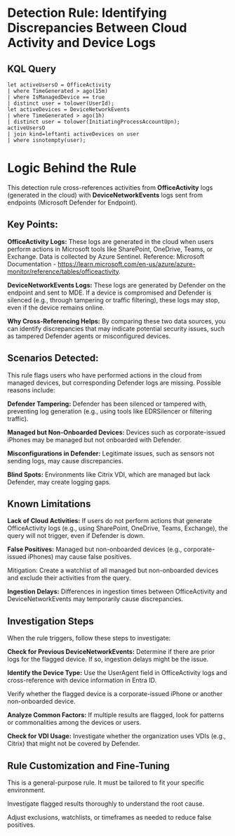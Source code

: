# Detection Rule: Identifying Discrepancies Between Cloud Activity and Device Logs

## KQL Query

```kql
let activeUsersO = OfficeActivity
| where TimeGenerated > ago(15m) 
| where IsManagedDevice == true
| distinct user = tolower(UserId);
let activeDevices = DeviceNetworkEvents
| where TimeGenerated > ago(1h)
| distinct user = tolower(InitiatingProcessAccountUpn);
activeUsersO
| join kind=leftanti activeDevices on user
| where isnotempty(user);
```
# Logic Behind the Rule
This detection rule cross-references activities from **OfficeActivity** logs (generated in the cloud) with **DeviceNetworkEvents** logs sent from endpoints (Microsoft Defender for Endpoint).

## Key Points:

 **OfficeActivity Logs:**
  These logs are generated in the cloud when users perform actions in Microsoft tools like SharePoint, OneDrive, Teams, or Exchange.
  Data is collected by Azure Sentinel.
  Reference: Microsoft Documentation - https://learn.microsoft.com/en-us/azure/azure-monitor/reference/tables/officeactivity.
  
**DeviceNetworkEvents Logs:**
  These logs are generated by Defender on the endpoint and sent to MDE.
  If a device is compromised and Defender is silenced (e.g., through tampering or traffic filtering), these logs may stop, even if the device remains online.
  
**Why Cross-Referencing Helps:**
  By comparing these two data sources, you can identify discrepancies that may indicate potential security issues, such as tampered Defender agents or misconfigured devices.


## Scenarios Detected:
This rule flags users who have performed actions in the cloud from managed devices, but corresponding Defender logs are missing. Possible reasons include:

**Defender Tampering:**
  Defender has been silenced or tampered with, preventing log generation (e.g., using tools like EDRSilencer or filtering traffic).
  
**Managed but Non-Onboarded Devices:**
  Devices such as corporate-issued iPhones may be managed but not onboarded with Defender.
  
**Misconfigurations in Defender:**
  Legitimate issues, such as sensors not sending logs, may cause discrepancies.
  
**Blind Spots:**
  Environments like Citrix VDI, which are managed but lack Defender, may create logging gaps.

## Known Limitations
**Lack of Cloud Activities:**
  If users do not perform actions that generate OfficeActivity logs (e.g., using SharePoint, OneDrive, Teams, Exchange), the query will not trigger, even if Defender is down.
  
**False Positives:**
  Managed but non-onboarded devices (e.g., corporate-issued iPhones) may cause false positives.
  
  Mitigation: Create a watchlist of all managed but non-onboarded devices and exclude their activities from the query.
  
**Ingestion Delays:**
  Differences in ingestion times between OfficeActivity and DeviceNetworkEvents may temporarily cause discrepancies.

## Investigation Steps
When the rule triggers, follow these steps to investigate:

**Check for Previous DeviceNetworkEvents:**
  Determine if there are prior logs for the flagged device. If so, ingestion delays might be the issue.
  
**Identify the Device Type:**
  Use the UserAgent field in OfficeActivity logs and cross-reference with device information in Entra ID.
  
  Verify whether the flagged device is a corporate-issued iPhone or another non-onboarded device.
  
**Analyze Common Factors:**
  If multiple results are flagged, look for patterns or commonalities among the devices or users.
  
**Check for VDI Usage:**
  Investigate whether the organization uses VDIs (e.g., Citrix) that might not be covered by Defender.
  
  
## Rule Customization and Fine-Tuning
  This is a general-purpose rule. It must be tailored to fit your specific environment.
  
  Investigate flagged results thoroughly to understand the root cause.
  
  Adjust exclusions, watchlists, or timeframes as needed to reduce false positives.
